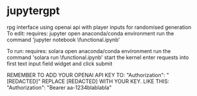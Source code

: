 # jupytergpt
 rpg interface using openai api with player inputs for randomised generation
 To edit:
   requires: jupyter
   open anaconda/conda environment
   run the command 'jupyter notebook \functional.ipynb'


 To run:
   requires: solara
   open anaconda/conda environment
   run the command 'solara run \functional.ipynb'
   start the kernel
   enter requests into first text input field widget and click submit

REMEMBER TO ADD YOUR OPENAI API KEY TO:
	"Authorization": "[REDACTED]"
REPLACE [REDACTED] WITH YOUR KEY. LIKE THIS:
	"Authorization": "Bearer aa-1234blablabla"